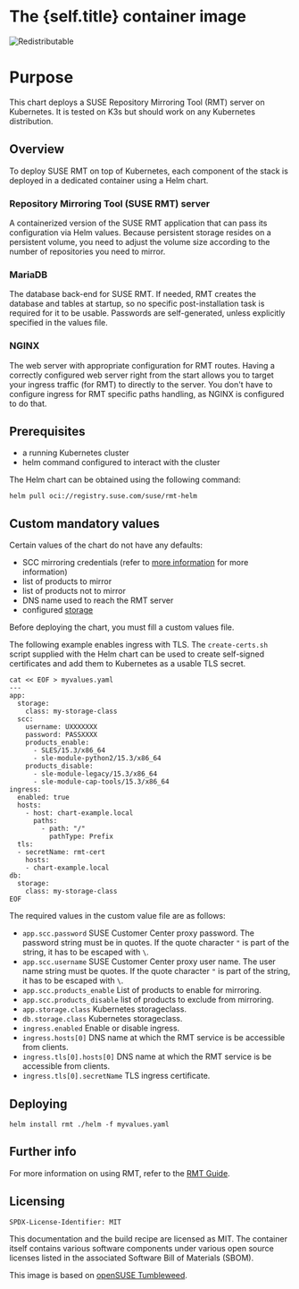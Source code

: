 # The {self.title} container image
![Redistributable](https://img.shields.io/badge/Redistributable-Yes-green)

# Purpose

This chart deploys a SUSE Repository Mirroring Tool (RMT) server on Kubernetes.
It is tested on K3s but should work on any Kubernetes distribution.

## Overview

To deploy SUSE RMT on top of Kubernetes, each component of the stack is deployed in a dedicated container using a
Helm chart.

### Repository Mirroring Tool (SUSE RMT) server

A containerized version of the SUSE RMT application that can pass its configuration via Helm values. Because persistent storage resides on a persistent volume, you need to adjust the volume size according to the number of repositories you need to mirror.

### MariaDB

The database back-end for SUSE RMT.
If needed, RMT creates the database and tables at startup, so no specific
post-installation task is required for it to be usable. Passwords are
self-generated, unless explicitly specified in the values file.

### NGINX

The web server with appropriate configuration for RMT routes. Having a correctly
configured web server right from the start allows you to target your ingress traffic
(for RMT) to directly to the server. You don't have to configure ingress for RMT specific
paths handling, as NGINX is configured to do that.

## Prerequisites

- a running Kubernetes cluster
- helm command configured to interact with the cluster

The Helm chart can be obtained using the following command:

`helm pull oci://registry.suse.com/suse/rmt-helm`

## Custom mandatory values

Certain values of the chart do not have any defaults:
- SCC mirroring credentials (refer to [more information](https://documentation.suse.com/sles/html/SLES-all/cha-rmt-mirroring.html#sec-rmt-mirroring-credentials) for more information)
- list of products to mirror
- list of products not to mirror
- DNS name used to reach the RMT server
- configured [storage](https://kubernetes.io/docs/concepts/storage/)

Before deploying the chart, you must fill a custom values file.

The following example enables ingress with TLS. The `create-certs.sh` script
supplied with the Helm chart can be used
to create self-signed certificates and add them to Kubernetes as a usable TLS
secret.

```
cat << EOF > myvalues.yaml
---
app:
  storage:
    class: my-storage-class
  scc:
    username: UXXXXXXX
    password: PASSXXXX
    products_enable:
      - SLES/15.3/x86_64
      - sle-module-python2/15.3/x86_64
    products_disable:
      - sle-module-legacy/15.3/x86_64
      - sle-module-cap-tools/15.3/x86_64
ingress:
  enabled: true
  hosts:
    - host: chart-example.local
      paths:
        - path: "/"
          pathType: Prefix
  tls:
  - secretName: rmt-cert
    hosts:
    - chart-example.local
db:
  storage:
    class: my-storage-class
EOF
```

The required values in the custom value file are as follows:

- `app.scc.password` SUSE Customer Center proxy password. The password string must be in quotes. If the quote character `"` is part of the string, it has to be escaped with `\`.
- `app.scc.username` SUSE Customer Center proxy user name. The user name string must be quotes. If the quote character `"` is part of the string, it has to be escaped with `\`.
- `app.scc.products_enable` List of products to enable for mirroring.
- `app.scc.products_disable` list of products to exclude from mirroring.
- `app.storage.class` Kubernetes storageclass.
- `db.storage.class` Kubernetes storageclass.
- `ingress.enabled` Enable or disable ingress.
- `ingress.hosts[0]` DNS name at which the RMT service is be accessible from clients.
- `ingress.tls[0].hosts[0]` DNS name at which the RMT service is be accessible from clients.
- `ingress.tls[0].secretName` TLS ingress certificate.

## Deploying

`helm install rmt ./helm -f myvalues.yaml`

## Further info

For more information on using RMT, refer to the [RMT Guide](https://documentation.suse.com/sles/html/SLES-all/book-rmt.html).

## Licensing

`SPDX-License-Identifier: MIT`

This documentation and the build recipe are licensed as MIT.
The container itself contains various software components under various open source licenses listed in the associated
Software Bill of Materials (SBOM).

This image is based on [openSUSE Tumbleweed](https://get.opensuse.org/tumbleweed/).
